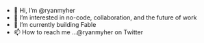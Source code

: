 - 👋 Hi, I’m @ryanmyher
- 👀 I’m interested in no-code, collaboration, and the future of work
- 🌱 I’m currently building Fable
- 📫 How to reach me ...@ryanmyher on Twitter
